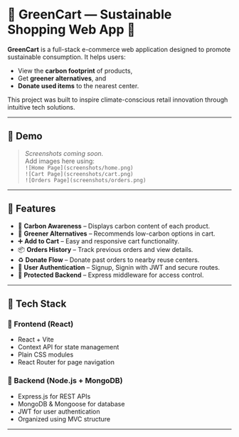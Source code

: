 # 🛒 GreenCart — Sustainable Shopping Web App 🌱

**GreenCart** is a full-stack e-commerce web application designed to promote sustainable consumption. It helps users:
- View the **carbon footprint** of products,
- Get **greener alternatives**, and
- **Donate used items** to the nearest center.

This project was built to inspire climate-conscious retail innovation through intuitive tech solutions.

---

## 📸 Demo

> _Screenshots coming soon._  
> Add images here using:  
> `![Home Page](screenshots/home.png)`  
> `![Cart Page](screenshots/cart.png)`  
> `![Orders Page](screenshots/orders.png)`

---

## 🚀 Features

- 🌿 **Carbon Awareness** – Displays carbon content of each product.
- 🔁 **Greener Alternatives** – Recommends low-carbon options in cart.
- ➕ **Add to Cart** – Easy and responsive cart functionality.
- 📦 **Orders History** – Track previous orders and view details.
- ♻️ **Donate Flow** – Donate past orders to nearby reuse centers.
- 👤 **User Authentication** – Signup, Signin with JWT and secure routes.
- 🔐 **Protected Backend** – Express middleware for access control.

---

## 🧰 Tech Stack

### 🔹 Frontend (React)
- React + Vite
- Context API for state management
- Plain CSS modules
- React Router for page navigation

### 🔸 Backend (Node.js + MongoDB)
- Express.js for REST APIs
- MongoDB & Mongoose for database
- JWT for user authentication
- Organized using MVC structure

---




